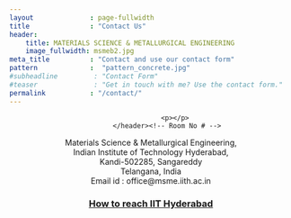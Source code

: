 ```yaml
---
layout              : page-fullwidth
title               : "Contact Us"
header:
    title: MATERIALS SCIENCE & METALLURGICAL ENGINEERING
    image_fullwidth: msmeb2.jpg
meta_title          : "Contact and use our contact form"
pattern				:  "pattern_concrete.jpg"
#subheadline         : "Contact Form"
#teaser              : "Get in touch with me? Use the contact form."
permalink           : "/contact/"
---
```


<!-- <img class="mySlides" src="/feeling-responsive/images/msme_4.jpg"> -->

<!-- Main -->
<div id="main">
	<!-- Post -->
	<article class="shade-two">
	  <div class="container">
			<header>
				
				<p></p>
			</header><!-- Room No # -->

<p>Materials Science &amp; Metallurgical Engineering,<br />
Indian Institute of Technology Hyderabad, <br />
Kandi-502285, Sangareddy<br />
Telangana, India<br />
Email id : office@msme.iith.ac.in</p>

<h3 id="-how-to-reach-iit-hyderabad-"><a href="https://www.iith.ac.in/~teqip/How%20to%20reach%20IITH_Brochure.pdf"> How to reach IIT Hyderabad </a></h3>
</div>
